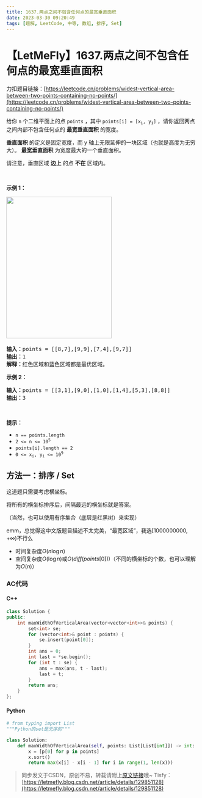 ```yaml
---
title: 1637.两点之间不包含任何点的最宽垂直面积
date: 2023-03-30 09:20:49
tags: [题解, LeetCode, 中等, 数组, 排序, Set]
---
```


# 【LetMeFly】1637.两点之间不包含任何点的最宽垂直面积

力扣题目链接：[https://leetcode.cn/problems/widest-vertical-area-between-two-points-containing-no-points/](https://leetcode.cn/problems/widest-vertical-area-between-two-points-containing-no-points/)

<p>给你 <code>n</code> 个二维平面上的点 <code>points</code> ，其中 <code>points[i] = [x<sub>i</sub>, y<sub>i</sub>]</code> ，请你返回两点之间内部不包含任何点的 <strong>最宽垂直面积</strong> 的宽度。</p>

<p><strong>垂直面积</strong> 的定义是固定宽度，而 y 轴上无限延伸的一块区域（也就是高度为无穷大）。 <strong>最宽垂直面积</strong> 为宽度最大的一个垂直面积。</p>

<p>请注意，垂直区域 <strong>边上</strong> 的点 <strong>不在</strong> 区域内。</p>

<p> </p>

<p><strong>示例 1：</strong></p>
<img alt="" src="https://assets.leetcode-cn.com/aliyun-lc-upload/uploads/2020/10/31/points3.png" style="width: 276px; height: 371px;" />​
<pre>
<b>输入：</b>points = [[8,7],[9,9],[7,4],[9,7]]
<b>输出：</b>1
<b>解释：</b>红色区域和蓝色区域都是最优区域。
</pre>

<p><strong>示例 2：</strong></p>

<pre>
<b>输入：</b>points = [[3,1],[9,0],[1,0],[1,4],[5,3],[8,8]]
<b>输出：</b>3
</pre>

<p> </p>

<p><strong>提示：</strong></p>

<ul>
	<li><code>n == points.length</code></li>
	<li><code>2 <= n <= 10<sup>5</sup></code></li>
	<li><code>points[i].length == 2</code></li>
	<li><code>0 <= x<sub>i</sub>, y<sub>i</sub> <= 10<sup>9</sup></code></li>
</ul>


    
## 方法一：排序 / Set

这道题只需要考虑横坐标。

将所有的横坐标排序后，间隔最远的横坐标就是答案。

（当然，也可以使用有序集合（底层是红黑树）来实现）

emm，总觉得这中文版题目描述不太完美，“最宽区域”，我选$[1000000000, +\infty)$不行么

+ 时间复杂度$O(n\log n)$
+ 空间复杂度$O(\log n)$或$O(diff(points[0]))$（不同的横坐标的个数，也可以理解为$O(n)$）

### AC代码

#### C++

```cpp
class Solution {
public:
    int maxWidthOfVerticalArea(vector<vector<int>>& points) {
        set<int> se;
        for (vector<int>& point : points) {
            se.insert(point[0]);
        }
        int ans = 0;
        int last = *se.begin();
        for (int t : se) {
            ans = max(ans, t - last);
            last = t;
        }
        return ans;
    }
};
```

#### Python

```python
# from typing import List
"""Python的set是无序的"""

class Solution:
    def maxWidthOfVerticalArea(self, points: List[List[int]]) -> int:
        x = [p[0] for p in points]
        x.sort()
        return max(x[i] - x[i - 1] for i in range(1, len(x)))
```

> 同步发文于CSDN，原创不易，转载请附上[原文链接](https://blog.tisfy.eu.org/2023/03/30/LeetCode%201637.%E4%B8%A4%E7%82%B9%E4%B9%8B%E9%97%B4%E4%B8%8D%E5%8C%85%E5%90%AB%E4%BB%BB%E4%BD%95%E7%82%B9%E7%9A%84%E6%9C%80%E5%AE%BD%E5%9E%82%E7%9B%B4%E5%8C%BA%E5%9F%9F/)哦~
> Tisfy：[https://letmefly.blog.csdn.net/article/details/129851128](https://letmefly.blog.csdn.net/article/details/129851128)
